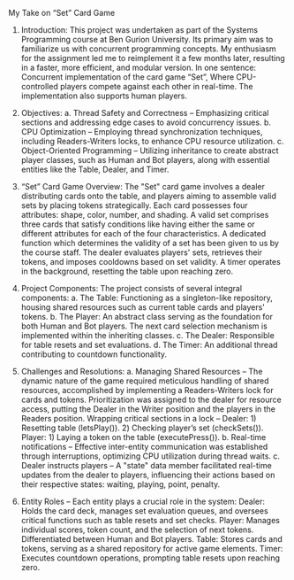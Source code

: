 My Take on “Set” Card Game

1. Introduction:
This project was undertaken as part of the Systems Programming course at Ben
Gurion University. Its primary aim was to familiarize us with concurrent
programming concepts. My enthusiasm for the assignment led me to reimplement it a few months later, resulting in a faster, more efficient, and
modular version.
In one sentence: Concurrent implementation of the card game “Set”, Where
CPU-controlled players compete against each other in real-time. The
implementation also supports human players.

2. Objectives:
a. Thread Safety and Correctness – Emphasizing critical sections and addressing
edge cases to avoid concurrency issues.
b. CPU Optimization – Employing thread synchronization techniques, including
Readers-Writers locks, to enhance CPU resource utilization.
c. Object-Oriented Programming – Utilizing inheritance to create abstract
player classes, such as Human and Bot players, along with essential entities
like the Table, Dealer, and Timer.

3. “Set” Card Game Overview:
The "Set" card game involves a dealer distributing cards onto the table, and
players aiming to assemble valid sets by placing tokens strategically. Each card
possesses four attributes: shape, color, number, and shading. A valid set
comprises three cards that satisfy conditions like having either the same or
different attributes for each of the four characteristics. A dedicated function
which determines the validity of a set has been given to us by the course staff.
The dealer evaluates players' sets, retrieves their tokens, and imposes cooldowns
based on set validity. A timer operates in the background, resetting the table
upon reaching zero.

4. Project Components:
The project consists of several integral components:
a. The Table: Functioning as a singleton-like repository, housing shared
resources such as current table cards and players' tokens.
b. The Player: An abstract class serving as the foundation for both Human and
Bot players. The next card selection mechanism is implemented within the
inheriting classes.
c. The Dealer: Responsible for table resets and set evaluations.
d. The Timer: An additional thread contributing to countdown functionality.

5. Challenges and Resolutions:
a. Managing Shared Resources – The dynamic nature of the game required
meticulous handling of shared resources, accomplished by implementing a
Readers-Writers lock for cards and tokens. Prioritization was assigned to the
dealer for resource access, putting the Dealer in the Writer position and the
players in the Readers position.
Wrapping critical sections in a lock –
Dealer: 1) Resetting table (letsPlay()). 2) Checking player’s set (checkSets()).
Player: 1) Laying a token on the table (executePress()).
b. Real-time notifications – Effective inter-entity communication was
established through interruptions, optimizing CPU utilization during thread
waits.
c. Dealer instructs players – A "state" data member facilitated real-time
updates from the dealer to players, influencing their actions based on their
respective states: waiting, playing, point, penalty.

6. Entity Roles – Each entity plays a crucial role in the system:
Dealer: Holds the card deck,
manages set evaluation
queues, and oversees
critical functions such as
table resets and set
checks.
Player: Manages individual scores,
token count, and the
selection of next tokens.
Differentiated between
Human and Bot players.
Table: Stores cards and
tokens, serving as
a shared
repository for
active game
elements.
Timer: Executes countdown
operations,
prompting table
resets upon reaching
zero.
